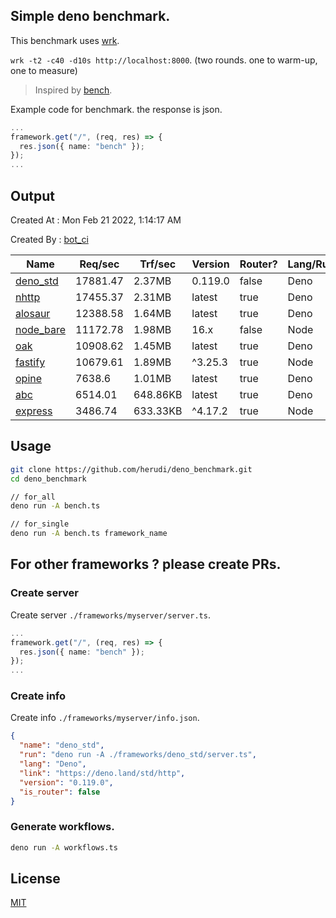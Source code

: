 ## Simple deno benchmark.
This benchmark uses [wrk](https://github.com/wg/wrk).

`wrk -t2 -c40 -d10s http://localhost:8000`. (two rounds. one to warm-up, one to measure)

> Inspired by [bench](https://github.com/denosaurs/bench).

Example code for benchmark. the response is json.
```ts
...
framework.get("/", (req, res) => {
  res.json({ name: "bench" });
});
...
```

## Output
Created At : Mon Feb 21 2022, 1:14:17 AM

Created By : [bot_ci](https://github.com/herudi/deno_benchmarks/commits?author=github-actions%5Bbot%5D)

|Name|Req/sec|Trf/sec|Version|Router?|Lang/Runtime|
|----|----|----|----|----|----|
|[deno_std](https://deno.land/std/http)|17881.47|2.37MB|0.119.0|false|Deno|
|[nhttp](https://github.com/nhttp/nhttp)|17455.37|2.31MB|latest|true|Deno|
|[alosaur](https://github.com/alosaur/alosaur)|12388.58|1.64MB|latest|true|Deno|
|[node_bare](https://nodejs.org)|11172.78|1.98MB|16.x|false|Node|
|[oak](https://github.com/oakserver/oak)|10908.62|1.45MB|latest|true|Deno|
|[fastify](https://github.com/fastify/fastify)|10679.61|1.89MB|^3.25.3|true|Node|
|[opine](https://github.com/cmorten/opine)|7638.6|1.01MB|latest|true|Deno|
|[abc](https://deno.land/x/abc)|6514.01|648.86KB|latest|true|Deno|
|[express](https://github.com/expressjs/express)|3486.74|633.33KB|^4.17.2|true|Node|


## Usage
```bash
git clone https://github.com/herudi/deno_benchmark.git
cd deno_benchmark

// for_all
deno run -A bench.ts

// for_single
deno run -A bench.ts framework_name
```
## For other frameworks ? please create PRs.
### Create server
Create server `./frameworks/myserver/server.ts`.
```ts
...
framework.get("/", (req, res) => {
  res.json({ name: "bench" });
});
...
```
### Create info
Create info `./frameworks/myserver/info.json`.
```json
{
  "name": "deno_std",
  "run": "deno run -A ./frameworks/deno_std/server.ts",
  "lang": "Deno",
  "link": "https://deno.land/std/http",
  "version": "0.119.0",
  "is_router": false
}
```
### Generate workflows.
```bash
deno run -A workflows.ts
```
## License

[MIT](LICENSE)

